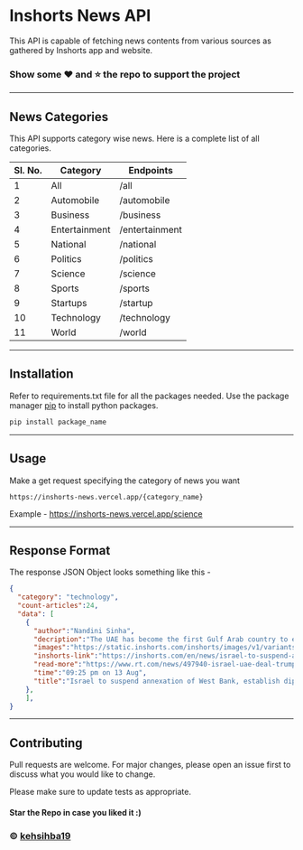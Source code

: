 # Inshorts News API 

This API is capable of fetching news contents from various sources as gathered by Inshorts app and website.


### Show some :heart: and :star: the repo to support the project
---
## News Categories

This API supports category wise news. Here is a complete list of all categories.

| Sl. No.  | Category | Endpoints |
| --- | --- | --- |
| 1 | All | /all | 
| 2 | Automobile | /automobile |
| 3 | Business | /business | 
| 4 | Entertainment | /entertainment | 
| 5 | National | /national | 
| 6 | Politics | /politics | 
| 7 | Science | /science | 
| 8 | Sports | /sports | 
| 9 | Startups | /startup |
| 10 | Technology | /technology | 
| 11 | World | /world | 

---
## Installation

Refer to requirements.txt file for all the packages needed.
Use the package manager [pip](https://pip.pypa.io/en/stable/) to install python packages.

```bash
pip install package_name
```

---

## Usage

Make a get request specifying the category of news you want
```
https://inshorts-news.vercel.app/{category_name}
```
Example - https://inshorts-news.vercel.app/science

---

## Response Format

The response JSON Object looks something like this - 

```JSON
{
  "category": "technology",
  "count-articles":24,
  "data": [
    {
      "author":"Nandini Sinha",
      "decription":"The UAE has become the first Gulf Arab country to establish diplomatic relations with Israel in a \"historic deal\" brokered by US President Donald Trump. Under the deal, Israel will suspend its annexation of the occupied West Bank to focus on improving relations with the Arab and Muslim world, a joint statement by the US, UAE and Israel read.",
      "images":"https://static.inshorts.com/inshorts/images/v1/variants/jpg/m/2020/08_aug/13_thu/img_1597332122442_79.jpg?",
      "inshorts-link":"https://inshorts.com/en/news/israel-to-suspend-annexation-of-west-bank-establish-diplomatic-ties-with-uae-1597334118265",
      "read-more":"https://www.rt.com/news/497940-israel-uae-deal-trump-palestine/amp/?utm_campaign=fullarticle&utm_medium=referral&utm_source=inshorts ",
      "time":"09:25 pm on 13 Aug",
      "title":"Israel to suspend annexation of West Bank, establish diplomatic ties with UAE"
    },
    ],
}
```
---
## Contributing
Pull requests are welcome. For major changes, please open an issue first to discuss what you would like to change.

Please make sure to update tests as appropriate.

#### Star the Repo in case you liked it :)

### © [kehsihba19](https://bit.ly/kehsihba19)
